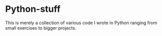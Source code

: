 # Python-stuff
This is merely a collection of various code I wrote in Python ranging from small exercises to bigger projects.
